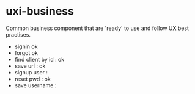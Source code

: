# uxi-business

Common business component that are 'ready' to use and follow UX best practises.

- signin ok
- forgot ok
- find client by id : ok
- save url : ok
- signup user :
- reset pwd : ok
- save username : 
